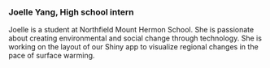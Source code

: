 ### Joelle Yang, High school intern

Joelle is a student at Northfield Mount Hermon School. She is passionate about creating environmental and social change through technology. 
She is working on the layout of our Shiny app to visualize regional changes in the pace of surface warming.
